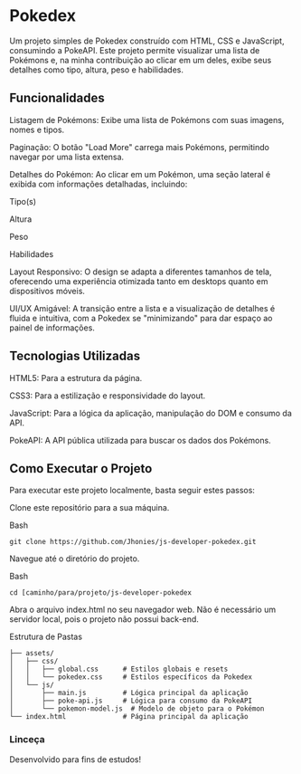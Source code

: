 # Pokedex

Um projeto simples de Pokedex construído com HTML, CSS e JavaScript, consumindo a PokeAPI.
 Este projeto permite visualizar uma lista de Pokémons e, na minha contribuição ao clicar em um deles, exibe seus detalhes como tipo, altura, peso e habilidades.

## Funcionalidades

Listagem de Pokémons: Exibe uma lista de Pokémons com suas imagens, nomes e tipos.

Paginação: O botão "Load More" carrega mais Pokémons, permitindo navegar por uma lista extensa.

Detalhes do Pokémon: Ao clicar em um Pokémon, uma seção lateral é exibida com informações detalhadas, incluindo:

Tipo(s)

Altura

Peso

Habilidades

Layout Responsivo: O design se adapta a diferentes tamanhos de tela, oferecendo uma experiência otimizada tanto em desktops quanto em dispositivos móveis.

UI/UX Amigável: A transição entre a lista e a visualização de detalhes é fluida e intuitiva, com a Pokedex se "minimizando" para dar espaço ao painel de informações.

## Tecnologias Utilizadas

HTML5: Para a estrutura da página.

CSS3: Para a estilização e responsividade do layout.

JavaScript: Para a lógica da aplicação, manipulação do DOM e consumo da API.

PokeAPI: A API pública utilizada para buscar os dados dos Pokémons.

## Como Executar o Projeto
Para executar este projeto localmente, basta seguir estes passos:

Clone este repositório para a sua máquina.

Bash

```git clone https://github.com/Jhonies/js-developer-pokedex.git```

Navegue até o diretório do projeto.

Bash

```cd [caminho/para/projeto/js-developer-pokedex```

Abra o arquivo index.html no seu navegador web. Não é necessário um servidor local, pois o projeto não possui back-end.

Estrutura de Pastas
```.
├── assets/
│   ├── css/
│   │   ├── global.css      # Estilos globais e resets
│   │   └── pokedex.css     # Estilos específicos da Pokedex
│   └── js/
│       ├── main.js         # Lógica principal da aplicação
│       ├── poke-api.js     # Lógica para consumo da PokeAPI
│       └── pokemon-model.js  # Modelo de objeto para o Pokémon
└── index.html              # Página principal da aplicação 
```

### Linceça

Desenvolvido para fins de estudos!
